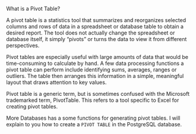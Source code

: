What is a Pivot Table?

A pivot table is a statistics tool that summarizes and reorganizes selected columns and rows of data in a spreadsheet or database table to obtain a desired report. The tool does not actually change the spreadsheet or database itself, it simply “pivots” or turns the data to view it from different perspectives.

Pivot tables are especially useful with large amounts of data that would be time-consuming to calculate by hand. A few data processing functions a pivot table can perform include identifying sums, averages, ranges or outliers. The table then arranges this information in a simple, meaningful layout that draws attention to key values.

Pivot table is a generic term, but is sometimes confused with the Microsoft trademarked term, PivotTable. This refers to a tool specific to Excel for creating pivot tables.

More Databases has a some functions for generating pivot tables. 
I will explain to you how to create a `PIVOT TABLE` in the PostgreSQL database.

